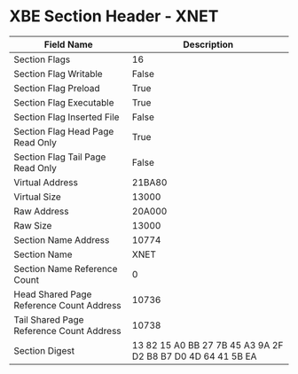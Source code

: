 # XBE Section Header - XNET

| Field Name | Description |
|---|---|
| Section Flags | 16 |
| Section Flag Writable | False |
| Section Flag Preload | True |
| Section Flag Executable | True |
| Section Flag Inserted File | False |
| Section Flag Head Page Read Only | True |
| Section Flag Tail Page Read Only | False |
| Virtual Address | 21BA80 |
| Virtual Size | 13000 |
| Raw Address | 20A000 |
| Raw Size | 13000 |
| Section Name Address | 10774 |
| Section Name | XNET |
| Section Name Reference Count | 0 |
| Head Shared Page Reference Count Address | 10736 |
| Tail Shared Page Reference Count Address | 10738 |
| Section Digest | 13 82 15 A0 BB 27 7B 45 A3 9A 2F D2 B8 B7 D0 4D 64 41 5B EA |

